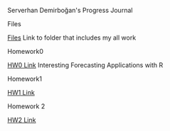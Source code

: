 Serverhan Demirboğan's Progress Journal

Files

[Files](spring21-serverhan/files/) Link to folder that includes my all work

Homework0

[HW0 Link](https://github.com/BU-IE-360/spring21-serverhan/blob/main/files/Interesting%20Forecasting%20Applications%20with%20R.html) Interesting Forecasting Applications with R


Homework1

[HW1 Link](https://github.com/BU-IE-360/spring21-serverhan/blob/main/files/HW1/HW1.html)


Homework 2

[HW2 Link](https://github.com/BU-IE-360/spring21-serverhan/blob/main/files/HW2/HW2.html)
